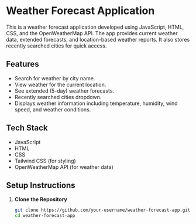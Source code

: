 # Weather Forecast Application

This is a weather forecast application developed using JavaScript, HTML, CSS, and the OpenWeatherMap API. The app provides current weather data, extended forecasts, and location-based weather reports. It also stores recently searched cities for quick access.

## Features
- Search for weather by city name.
- View weather for the current location.
- See extended (5-day) weather forecasts.
- Recently searched cities dropdown.
- Displays weather information including temperature, humidity, wind speed, and weather conditions.

## Tech Stack
- JavaScript
- HTML
- CSS
- Tailwind CSS (for styling)
- OpenWeatherMap API (for weather data)

## Setup Instructions

1. **Clone the Repository**
   ```bash
   git clone https://github.com/your-username/weather-forecast-app.git
   cd weather-forecast-app
